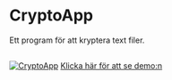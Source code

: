 # CryptoApp

Ett program för att kryptera text filer.

## 



[![CryptoApp](http://img.youtube.com/vi/GQgU4wsVtbw/0.jpg)](https://www.youtube.com/watch?edit=vd&v=GQgU4wsVtbw "Bild")
[Klicka här för att se demo:n](https://www.youtube.com/watch?edit=vd&v=GQgU4wsVtbw)
